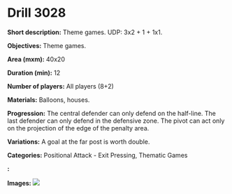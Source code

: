 # Drill 3028

**Short description:**
Theme games. UDP: 3x2 + 1 + 1x1.

**Objectives:**
Theme games.

**Area (mxm):**
40x20

**Duration (min):**
12

**Number of players:**
All players (8+2)

**Materials:**
Balloons, houses.

**Progression:**
The central defender can only defend on the half-line. The last defender can only defend in the defensive zone. The pivot can act only on the projection of the edge of the penalty area.

**Variations:**
A goal at the far post is worth double.

**Categories:**
Positional Attack - Exit Pressing, Thematic Games

**:**


**Images:**
![](https://www.coachingfutsal.com/\images\add11088-7759-43ff-a478-26b149173736_40.png)

